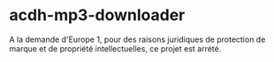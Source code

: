 # acdh-mp3-downloader
A la demande d'Europe 1, pour des raisons juridiques de protection de marque et de propriété intellectuelles, ce projet est arrété. 
